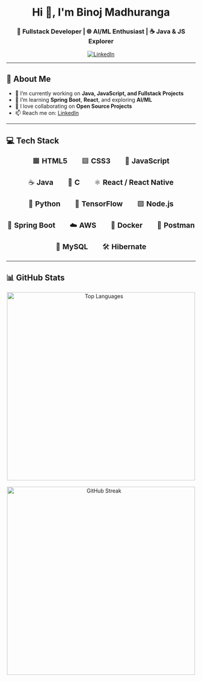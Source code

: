 <h1 align="center">Hi 👋, I'm Binoj Madhuranga</h1>
<h3 align="center">🚀 Fullstack Developer | 🌐 AI/ML Enthusiast | ☕ Java & JS Explorer</h3>

<p align="center">
  <a href="https://www.linkedin.com/in/binoj-madhuranga" target="_blank">
    <img src="https://img.shields.io/badge/LinkedIn-blue?style=for-the-badge&logo=linkedin&logoColor=white" alt="LinkedIn"/>
  </a>
</p>

---

## 💫 About Me

- 🔭 I’m currently working on **Java, JavaScript, and Fullstack Projects**  
- 🌱 I’m learning **Spring Boot**, **React**, and exploring **AI/ML**  
- 👯 I love collaborating on **Open Source Projects**  
- 📫 Reach me on: [LinkedIn](https://www.linkedin.com/in/binoj-madhuranga)  

---

## 💻 Tech Stack

<div align="center">
  <p style="font-size: 1.2rem;">
    🟧 <strong>HTML5</strong>  🟦 <strong>CSS3</strong>  💛 <strong>JavaScript</strong><br><br>
    ☕ <strong>Java</strong>  🔵 <strong>C</strong>  ⚛️ <strong>React / React Native</strong><br><br>
    🐍 <strong>Python</strong>  🧠 <strong>TensorFlow</strong>  🟩 <strong>Node.js</strong><br><br>
    🌿 <strong>Spring Boot</strong>  ☁️ <strong>AWS</strong>  🐳 <strong>Docker</strong>  📮 <strong>Postman</strong><br><br>
    🐬 <strong>MySQL</strong>  🛠️ <strong>Hibernate</strong>
  </p>
</div>

---

## 📊 GitHub Stats

<p align="center">
    <img src="https://github-readme-stats.vercel.app/api/top-langs/?username=binojmadhuranga&theme=dark&hide_border=false&layout=compact" alt="Top Languages" width="500"/>
   <br/><br/>
<!--   <img src="https://github-readme-stats.vercel.app/api?username=binojmadhuranga&theme=dark&hide_border=false&include_all_commits=false&count_private=false" alt="GitHub Stats" width="500"/>
  <br/><br/> -->
  <img src="https://nirzak-streak-stats.vercel.app/?user=binojmadhuranga&theme=dark&hide_border=false" alt="GitHub Streak" width="500"/>
</p>
